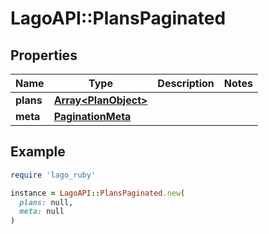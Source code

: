 # LagoAPI::PlansPaginated

## Properties

| Name | Type | Description | Notes |
| ---- | ---- | ----------- | ----- |
| **plans** | [**Array&lt;PlanObject&gt;**](PlanObject.md) |  |  |
| **meta** | [**PaginationMeta**](PaginationMeta.md) |  |  |

## Example

```ruby
require 'lago_ruby'

instance = LagoAPI::PlansPaginated.new(
  plans: null,
  meta: null
)
```

